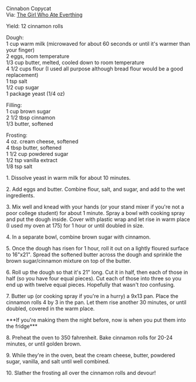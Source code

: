 
Cinnabon Copycat  
Via: [The Girl Who Ate Everthing](http://www.the-girl-who-ate-everything.com/2008/%E2%80%A6)  
    
Yield: 12 cinnamon rolls  
    
Dough:  
1 cup warm milk (microwaved for about 60 seconds or until it's warmer than your finger)  
2 eggs, room temperature  
1/3 cup butter, melted, cooled down to room temperature  
4 1/2 cups flour (I used all purpose although bread flour would be a good replacement)  
1 tsp salt  
1/2 cup sugar  
1 package yeast (1/4 oz)  
    
Filling:  
1 cup brown sugar  
2 1/2 tbsp cinnamon  
1/3 butter, softened  
    
Frosting:  
4 oz. cream cheese, softened  
4 tbsp butter, softened  
1 1/2 cup powdered sugar  
1/2 tsp vanilla extract  
1/8 tsp salt  
    
1\. Dissolve yeast in warm milk for about 10 minutes.   
    
2\. Add eggs and butter. Combine flour, salt, and sugar, and add to the wet ingredients.   
    
3\. Mix well and knead with your hands (or your stand mixer if you're not a poor college student) for about 1 minute. Spray a bowl with cooking spray and put the dough inside. Cover with plastic wrap and let rise in warm place (I used my oven at 175) for 1 hour or until doubled in size.   
    
4\. In a separate bowl, combine brown sugar with cinnamon.   
    
5\. Once the dough has risen for 1 hour, roll it out on a lightly floured surface to 16"x21". Spread the softened butter across the dough and sprinkle the brown sugar/cinnamon mixture on top of the butter.   
    
6\. Roll up the dough so that it's 21" long. Cut it in half, then each of those in half (so you have four equal pieces). Cut each of those into three so you end up with twelve equal pieces. Hopefully that wasn't _too_ confusing.   
    
7\. Butter up (or cooking spray if you're in a hurry) a 9x13 pan. Place the cinnamon rolls 4 by 3 in the pan. Let them rise another 30 minutes, or until doubled, covered in the warm place.   
    
\*\*\*If you're making them the night before, now is when you put them into the fridge\*\*\*  
    
8\. Preheat the oven to 350 fahrenheit. Bake cinnamon rolls for 20-24 minutes, or until golden brown.  
    
9\. While they're in the oven, beat the cream cheese, butter, powdered sugar, vanilla, and salt until well combined.   
    
10\. Slather the frosting all over the cinnamon rolls and devour!  
    